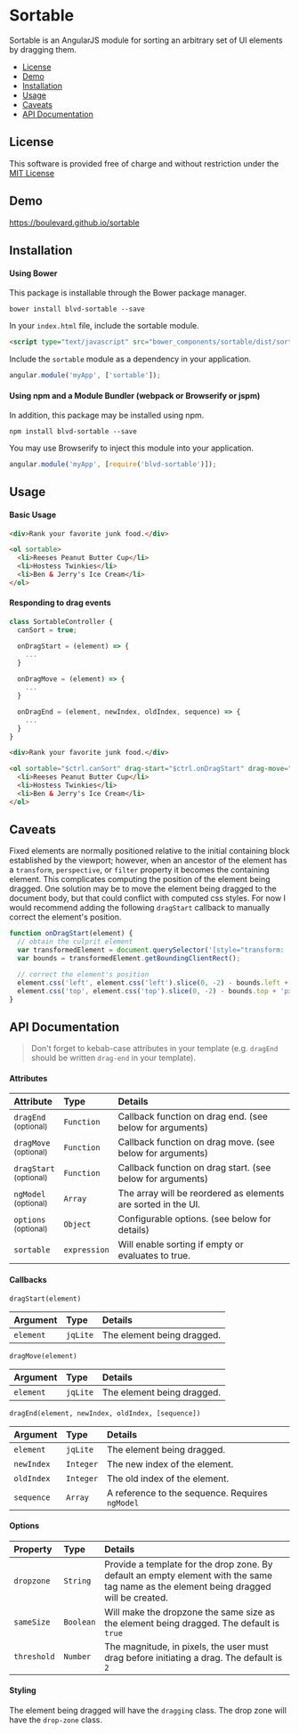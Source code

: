 # Sortable

Sortable is an AngularJS module for sorting an arbitrary set of UI elements by dragging them.

* [License](#license)
* [Demo](#demo)
* [Installation](#installation)
* [Usage](#usage)
* [Caveats](#caveats)
* [API Documentation](api-documentation)

## License

This software is provided free of charge and without restriction under the [MIT License](LICENSE.md)

## Demo

https://boulevard.github.io/sortable

## Installation

#### Using Bower

This package is installable through the Bower package manager.

```
bower install blvd-sortable --save
```

In your `index.html` file, include the sortable module.

```html
<script type="text/javascript" src="bower_components/sortable/dist/sortable.min.js"></script>
```

Include the `sortable` module as a dependency in your application.

```javascript
angular.module('myApp', ['sortable']);
```

#### Using npm and a Module Bundler (webpack or Browserify or jspm)

In addition, this package may be installed using npm.

```
npm install blvd-sortable --save
```

You may use Browserify to inject this module into your application.

```javascript
angular.module('myApp', [require('blvd-sortable')]);
```
## Usage


#### Basic Usage

```html
<div>Rank your favorite junk food.</div>

<ol sortable>
  <li>Reeses Peanut Butter Cup</li>
  <li>Hostess Twinkies</li>
  <li>Ben & Jerry's Ice Cream</li>
</ol>
```

#### Responding to drag events

```javascript
class SortableController {
  canSort = true;

  onDragStart = (element) => {
    ...
  }
  
  onDragMove = (element) => {
    ...
  }

  onDragEnd = (element, newIndex, oldIndex, sequence) => {
    ...
  }
}
```

```html
<div>Rank your favorite junk food.</div>

<ol sortable="$ctrl.canSort" drag-start="$ctrl.onDragStart" drag-move="$ctrl.onDragMove" drag-end="$ctrl.onDragEnd">
  <li>Reeses Peanut Butter Cup</li>
  <li>Hostess Twinkies</li>
  <li>Ben & Jerry's Ice Cream</li>
</ol>
```

## Caveats

Fixed elements are normally positioned relative to the initial containing block established by the viewport; however, when an ancestor of the element has a `transform`, `perspective`, or `filter` property it becomes the containing element. This complicates computing the position of the element being dragged. One solution may be to move the element being dragged to the document body, but that could conflict with computed css styles. For now I would recommend adding the following `dragStart` callback to manually correct the element's position.

```javascript
function onDragStart(element) {
  // obtain the culprit element
  var transformedElement = document.querySelector('[style="transform: ..."]');
  var bounds = transformedElement.getBoundingClientRect();

  // correct the element's position
  element.css('left', element.css('left').slice(0, -2) - bounds.left + 'px');
  element.css('top', element.css('top').slice(0, -2) - bounds.top + 'px');
}
```

## API Documentation

> Don't forget to kebab-case attributes in your template (e.g. `dragEnd` should be written `drag-end` in your template).

#### Attributes

| Attribute                              | Type         | Details |
| :------------------------------------- | :----------- | :------ |
| `dragEnd`   <br> <sub>(optional)</sub> | `Function`   | Callback function on drag end. (see below for arguments) |
| `dragMove`  <br> <sub>(optional)</sub> | `Function`   | Callback function on drag move. (see below for arguments) |
| `dragStart` <br> <sub>(optional)</sub> | `Function`   | Callback function on drag start. (see below for arguments) |
| `ngModel`   <br> <sub>(optional)</sub> | `Array`      | The array will be reordered as elements are sorted in the UI. |
| `options`   <br> <sub>(optional)</sub> | `Object`     | Configurable options. (see below for details) |
| `sortable`  <br>                       | `expression` | Will enable sorting if empty or evaluates to true. |

#### Callbacks

`dragStart(element)`

| Argument   | Type      | Details |
| :--------- | :-------- | :------ |
| `element`  | `jqLite`  | The element being dragged. |

`dragMove(element)`

| Argument   | Type      | Details |
| :--------- | :-------- | :------ |
| `element`  | `jqLite`  | The element being dragged. |

`dragEnd(element, newIndex, oldIndex, [sequence])`

| Argument   | Type      | Details |
| :--------- | :-------- | :------ |
| `element`  | `jqLite`  | The element being dragged. |
| `newIndex` | `Integer` | The new index of the element. |
| `oldIndex` | `Integer` | The old index of the element. |
| `sequence` | `Array`   | A reference to the sequence. Requires `ngModel` |

#### Options 

| Property    | Type      | Details |
| :---------- | :-------- | :------ |
| `dropzone`  | `String`  | Provide a template for the drop zone. By default an empty element with the same tag name as the element being dragged will be created. |
| `sameSize`  | `Boolean` | Will make the dropzone the same size as the element being dragged. The default is `true` |
| `threshold` | `Number`  | The magnitude, in pixels, the user must drag before initiating a drag. The default is `2` |

#### Styling

The element being dragged will have the `dragging` class.
The drop zone will have the `drop-zone` class.
